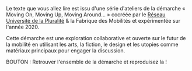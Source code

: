 Le texte que vous allez lire est issu d'une série d'ateliers de la démarche « Moving On, Moving Up, Moving Around… » cocréée par le [Réseau Université de la Pluralité](https://www.plurality-university.org/fr) & la Fabrique des Mobilités et expérimentée sur l'année 2020.

Cette démarche est une exploration collaborative et ouverte sur le futur de la mobilité en utilisant les arts, la fiction, le design et les utopies comme matériaux principaux pour engager la discussion.

BOUTON : Retrouver l'ensemble de la démarche et reproduisez la !
